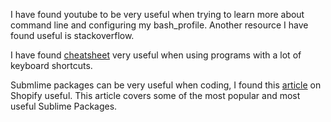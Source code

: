 I have found youtube to be very useful when trying to learn more about command line and configuring my bash_profile. Another resource I have found useful is stackoverflow.

I have found [cheatsheet](https://www.mediaatelier.com/CheatSheet/) very useful when using programs with a lot of keyboard shortcuts.

Submlime packages can be very useful when coding, I found this [article](https://www.shopify.com/partners/blog/sublime-text-plugins-2018) on Shopify useful. This article covers some of the most popular and most useful Sublime Packages.
